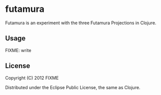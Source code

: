 # futamura

Futamura is an experiment with the three Futamura Projections in Clojure.

## Usage

FIXME: write

## License

Copyright (C) 2012 FIXME

Distributed under the Eclipse Public License, the same as Clojure.

